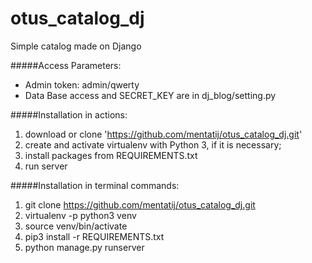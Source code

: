 # otus_catalog_dj
Simple catalog  made on Django

#####Access Parameters:
* Admin token: admin/qwerty
* Data Base access and SECRET_KEY are in dj_blog/setting.py

#####Installation in actions:
1. download or clone 'https://github.com/mentatij/otus_catalog_dj.git'
2. create and activate virtualenv with Python 3, if it is necessary;
3. install packages from REQUIREMENTS.txt
4. run server

#####Installation in terminal commands:
1. git clone https://github.com/mentatij/otus_catalog_dj.git
2. virtualenv -p python3 venv
3. source venv/bin/activate
4. pip3 install -r REQUIREMENTS.txt
5. python manage.py runserver
